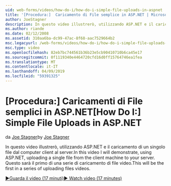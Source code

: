 ```yaml
---
uid: web-forms/videos/how-do-i/how-do-i-simple-file-uploads-in-aspnet
title: '[Procedura:]  Caricamento di File semplice in ASP.NET | Microsoft Docs'
author: JoeStagner
description: In questo video illustrerò, utilizzando ASP.NET e il caricamento di un singolo file dal computer client al server. Questo sarà il primo di una serie di caricamento...
ms.author: riande
ms.date: 02/12/2008
ms.assetid: 310aa6ba-dc99-47ac-8f68-aac7529664b2
msc.legacyurl: /web-forms/videos/how-do-i/how-do-i-simple-file-uploads-in-aspnet
msc.type: video
ms.openlocfilehash: 82eb7bc744561b36b23e5cb90410710b6ca45e17
ms.sourcegitcommit: 0f1119340e4464720cfd16d0ff15764746ea1fea
ms.translationtype: MT
ms.contentlocale: it-IT
ms.lasthandoff: 04/09/2019
ms.locfileid: "59391325"
---
```

# <a name="how-do-i--simple-file-uploads-in-aspnet"></a><span data-ttu-id="3285f-104">[Procedura:]  Caricamenti di File semplici in ASP.NET</span><span class="sxs-lookup"><span data-stu-id="3285f-104">[How Do I:]  Simple File Uploads in ASP.NET</span></span>

<span data-ttu-id="3285f-105">da [Joe Stagner](https://github.com/JoeStagner)</span><span class="sxs-lookup"><span data-stu-id="3285f-105">by [Joe Stagner](https://github.com/JoeStagner)</span></span>

<span data-ttu-id="3285f-106">In questo video illustrerò, utilizzando ASP.NET e il caricamento di un singolo file dal computer client al server.</span><span class="sxs-lookup"><span data-stu-id="3285f-106">In this video I will demonstrate, using ASP.NET, uploading a single file from the client machine to your server.</span></span> <span data-ttu-id="3285f-107">Questo sarà il primo di una serie di caricamento di file video.</span><span class="sxs-lookup"><span data-stu-id="3285f-107">This will be the first in a series of uploading files videos.</span></span>

[<span data-ttu-id="3285f-108">&#9654;Guarda il video (17 minuti)</span><span class="sxs-lookup"><span data-stu-id="3285f-108">&#9654; Watch video (17 minutes)</span></span>](https://channel9.msdn.com/Blogs/ASP-NET-Site-Videos/how-do-i-simple-file-uploads-in-aspnet)

